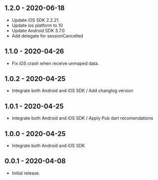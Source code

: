 ## 1.2.0 - 2020-06-18

* Update iOS SDK 2.2.21.
* Update ios platform to 10
* Update Android SDK 3.7.0
* Add delegate for sessionCancelled
  
## 1.1.0 - 2020-04-26

* Fix iOS crash when receive unmaped data.
  
## 1.0.2 - 2020-04-25

* Integrate both Android and iOS SDK / Add changlog version

## 1.0.1 - 2020-04-25

* Integrate both Android and iOS SDK  / Apply Pub dart recomendations
  
## 1.0.0 - 2020-04-25

* Integrate both Android and iOS SDK

## 0.0.1 - 2020-04-08

* Initial release.

